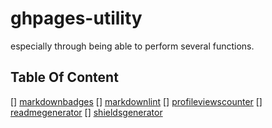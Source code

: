 # ghpages-utility
especially through being able to perform several functions.

## Table Of Content
[] [markdownbadges](markdownbadges/#README.md)
[] [markdownlint](markdownlint/#README.md)
[] [profileviewscounter](profileviewscounter/#README.md)
[] [readmegenerator](readmegenerator/#README.md)
[] [shieldsgenerator](shieldsgenerator/#README.md)

